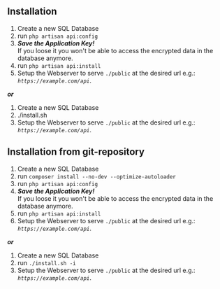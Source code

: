 ## Installation

1. Create a new SQL Database
2. run `php artisan api:config`
3. **_Save the Application Key!_**  
   If you loose it you won't be able to access the encrypted data in the database anymore.
4. run `php artisan api:install`
5. Setup the Webserver to serve `./public` at the desired url e.g.: _`https://example.com/api`_.

**_or_**

1. Create a new SQL Database
2. ./install.sh
3. Setup the Webserver to serve `./public` at the desired url e.g.: _`https://example.com/api`_.

## Installation from git-repository

1. Create a new SQL Database
2. run `composer install --no-dev --optimize-autoloader`
3. run `php artisan api:config`
4. **_Save the Application Key!_**  
   If you loose it you won't be able to access the encrypted data in the database anymore.
5. run `php artisan api:install`
6. Setup the Webserver to serve `./public` at the desired url e.g.: _`https://example.com/api`_.

**_or_**

1. Create a new SQL Database
2. run `./install.sh -i`
3. Setup the Webserver to serve `./public` at the desired url e.g.: _`https://example.com/api`_.

